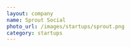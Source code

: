```yaml
---
layout: company
name: Sprout Social
photo_url: /images/startups/sprout.png
category: startups
---
```

